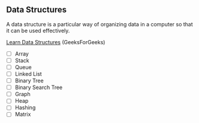 ## Data Structures
A data structure is a particular way of organizing data in a computer so that it can be used effectively.

[Learn Data Structures](https://www.geeksforgeeks.org/data-structures/) (GeeksForGeeks)

- [ ] Array
- [ ] Stack
- [ ] Queue
- [ ] Linked List
- [ ] Binary Tree
- [ ] Binary Search Tree
- [ ] Graph
- [ ] Heap
- [ ] Hashing
- [ ] Matrix